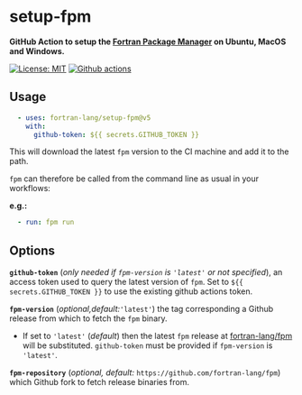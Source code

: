 # setup-fpm

__GitHub Action to setup the [Fortran Package Manager](https://github.com/fortran-lang/fpm) on Ubuntu, MacOS and Windows.__

[![License: MIT](https://img.shields.io/badge/License-MIT-blue.svg)](https://opensource.org/licenses/MIT)
[![Github actions](https://github.com/fortran-lang/setup-fpm/workflows/.github/workflows/test-workflow.yml/badge.svg?event=push)](https://github.com/fortran-lang/setup-fpm/actions)


## Usage

```yaml
  - uses: fortran-lang/setup-fpm@v5
    with:
      github-token: ${{ secrets.GITHUB_TOKEN }}
```

This will download the latest `fpm` version to the CI machine and add it to the path.

`fpm` can therefore be called from the command line as usual in your workflows:

__e.g.:__
```yaml
  - run: fpm run
```

## Options

__`github-token`__ (*only needed if `fpm-version` is `'latest'` or not specified*), an access token used to query the latest version of `fpm`. Set to `${{ secrets.GITHUB_TOKEN }}` to use the existing github actions token.

__`fpm-version`__ (*optional,default:*`'latest'`) the tag corresponding a Github release from which to fetch the `fpm` binary.
  - If set to `'latest'` (_default_) then the latest `fpm` release at [fortran-lang/fpm](https://github.com/fortran-lang/fpm/releases/latest) will be substituted. `github-token` must be provided if `fpm-version` is `'latest'`.

__`fpm-repository`__ (*optional, default:* `https://github.com/fortran-lang/fpm`) which Github fork to fetch release binaries from.

